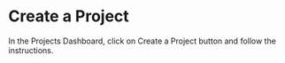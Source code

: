 # Create a Project

In the Projects Dashboard, click on Create a Project button and follow the instructions.
